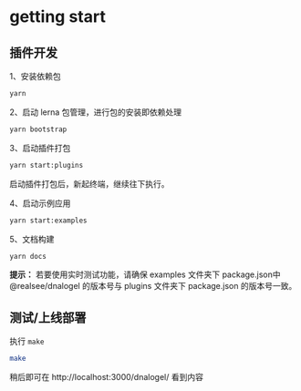 # getting start

## 插件开发

1、安装依赖包
```bash
yarn
```

2、启动 lerna 包管理，进行包的安装即依赖处理
```bash
yarn bootstrap
```

3、启动插件打包 
```bash
yarn start:plugins
```

启动插件打包后，新起终端，继续往下执行。

4、启动示例应用
```bash
yarn start:examples
```

5、文档构建
```bash
yarn docs
```

**提示：** 若要使用实时测试功能，请确保 examples 文件夹下 package.json中 @realsee/dnalogel 的版本号与 plugins 文件夹下 package.json 的版本号一致。

## 测试/上线部署

执行 `make`

```bash
make
```

稍后即可在 http://localhost:3000/dnalogel/ 看到内容
